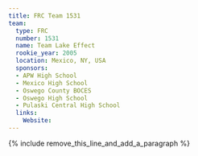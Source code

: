 ```yaml
---
title: FRC Team 1531
team:
  type: FRC
  number: 1531
  name: Team Lake Effect
  rookie_year: 2005
  location: Mexico, NY, USA
  sponsors:
  - APW High School
  - Mexico High School
  - Oswego County BOCES
  - Oswego High School
  - Pulaski Central High School
  links:
    Website:
---
```


{% include remove_this_line_and_add_a_paragraph %}